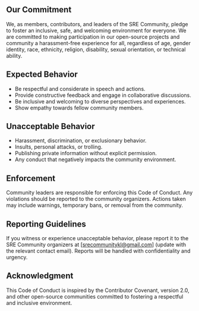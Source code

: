 ## Our Commitment

We, as members, contributors, and leaders of the SRE Community, pledge to foster an inclusive, safe, and welcoming environment for everyone. 
We are committed to making participation in our open-source projects and community a harassment-free experience for all, regardless of age, gender identity, race, ethnicity, religion, disability, sexual orientation, or technical ability.

## Expected Behavior

- Be respectful and considerate in speech and actions.
- Provide constructive feedback and engage in collaborative discussions.
- Be inclusive and welcoming to diverse perspectives and experiences.
- Show empathy towards fellow community members.

## Unacceptable Behavior

- Harassment, discrimination, or exclusionary behavior.
- Insults, personal attacks, or trolling.
- Publishing private information without explicit permission.
- Any conduct that negatively impacts the community environment.

## Enforcement

Community leaders are responsible for enforcing this Code of Conduct. 
Any violations should be reported to the community organizers. 
Actions taken may include warnings, temporary bans, or removal from the community.

## Reporting Guidelines

If you witness or experience unacceptable behavior, please report it to the SRE Community organizers at [srecommunitykl@gmail.com] (update with the relevant contact email). Reports will be handled with confidentiality and urgency.

## Acknowledgment

This Code of Conduct is inspired by the Contributor Covenant, version 2.0, and other open-source communities committed to fostering a respectful and inclusive environment.